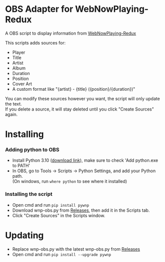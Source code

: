 # OBS Adapter for WebNowPlaying-Redux
A OBS script to display information from [WebNowPlaying-Redux](https://github.com/keifufu/WebNowPlaying-Redux)

This scripts adds sources for:
- Player
- Title
- Artist
- Album
- Duration
- Position
- Cover Art
- A custom format like "{artist} - {title} ({position}/{duration})"

You can modify these sources however you want, the script will only update the text.  
If you delete a source, it will stay deleted until you click "Create Sources" again.

# Installing
### Adding python to OBS
- Install Python 3.10 ([download link](https://www.python.org/downloads/release/python-31010/)), make sure to check 'Add python.exe to PATH'
- In OBS, go to Tools -> Scripts -> Python Settings, and add your Python path.  
  (On windows, run `where python` to see where it installed)
### Installing the script
- Open cmd and run `pip install pywnp`
- Download wnp-obs.py from [Releases](https://github.com/keifufu/WebNowPlaying-Redux-OBS/releases/latest), then add it in the Scripts tab.
- Click "Create Sources" in the Scripts window.

# Updating
- Replace wnp-obs.py with the latest wnp-obs.py from [Releases](https://github.com/keifufu/WebNowPlaying-Redux-OBS/releases/latest)
- Open cmd and run `pip install --upgrade pywnp`